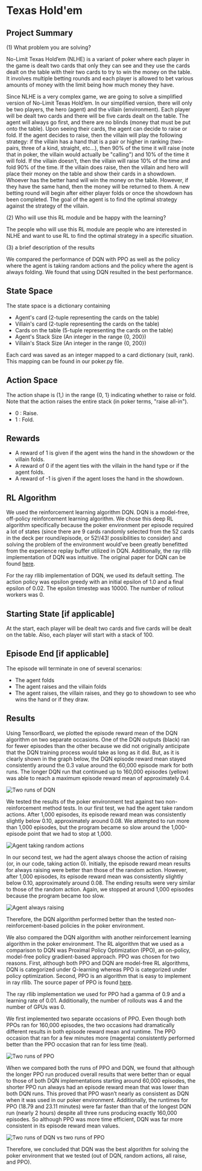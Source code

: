 # Texas Hold'em
## Project Summary
<!-- Around 200 Words -->
<!-- Cover (1) What problem you are solving, (2) Who will use this RL module and be happy with the learning, and (3) a brief description of the results -->
(1) What problem you are solving?

No-Limit Texas Hold’em (NLHE) is a variant of poker where each player in the game is dealt two cards that only they can see and they use the cards dealt on the table with their two cards to try to win the money on the table. It involves multiple betting rounds and each player is allowed to bet various amounts of money with the limit being how much money they have.

Since NLHE is a very complex game, we are going to solve a simplified version of No-Limit Texas Hold’em. In our simplified version, there will only be two players, the hero (agent) and the villain (environment). Each player will be dealt two cards and there will be five cards dealt on the table. The agent will always go first, and there are no blinds (money that must be put onto the table). Upon seeing their cards, the agent can decide to raise or fold. If the agent decides to raise, then the villain will play the following strategy: if the villain has a hand that is a pair or higher in ranking (two-pairs, three of a kind, straight, etc…), then 90% of the time it will raise (note that in poker, the villain would actually be "calling") and 10% of the time it will fold. If the villain doesn’t, then the villain will raise 10% of the time and fold 90% of the time. If the villain does raise, then the villain and hero will place their money on the table and show their cards in a showdown. Whoever has the better hand will win the money on the table. However, if they have the same hand, then the money will be returned to them. A new betting round will begin after either player folds or once the showdown has been completed. The goal of the agent is to find the optimal strategy against the strategy of the villain. 


(2) Who will use this RL module and be happy with the learning?

The people who will use this RL module are people who are interested in NLHE and want to use RL to find the optimal strategy in a specific situation. 

(3) a brief description of the results

We compared the performance of DQN with PPO as well as the policy where the agent is taking random actions and the policy where the agent is always folding. We found that using DQN resulted in the best performance. 


## State Space
<!-- See the Cart Pole Env example https://gymnasium.farama.org/environments/classic_control/cart_pole/ -->
The state space is a dictionary containing 
- Agent's card (2-tuple representing the cards on the table)
- Villain's card (2-tuple representing the cards on the table)
- Cards on the table (5-tuple representing the cards on the table)
- Agent's Stack Size (An integer in the range {0, 200}) 
- Villain's Stack Size (An integer in the range {0, 200})

Each card was saved as an integer mapped to a card dictionary (suit, rank).  This mapping can be found in our poker.py file.

## Action Space
<!-- See the Cart Pole Env example https://gymnasium.farama.org/environments/classic_control/cart_pole/ -->
The action shape is (1,) in the range {0, 1} indicating whether to raise or fold. Note that the action raises the entire stack (in poker terms, "raise all-in"). 
- 0 : Raise.
- 1 : Fold.
## Rewards
<!-- See the Cart Pole Env example https://gymnasium.farama.org/environments/classic_control/cart_pole/ -->
- A reward of 1 is given if the agent wins the hand in the showdown or the villain folds.
- A reward of 0 if the agent ties with the villain in the hand type or if the agent folds.
- A reward of -1 is given if the agent loses the hand in the showdown.

## RL Algorithm 
We used the reinforcement learning algorithm DQN. DQN is a model-free, off-policy reinforcement learning algorithm. We chose this deep RL algorithm specifically because the poker environment per episode required a lot of states (since there are 9 cards randomly selected from the 52 cards in the deck per round/episode, or 52!/43! possibilities to consider) and solving the problem of the environment would've been greatly benefitted from the experience replay buffer utilized in DQN.  Additionally, the ray rllib implementation of DQN was intuitive.   The original paper for DQN can be found [here](https://arxiv.org/pdf/1312.5602.pdf). 

For the ray rllib implementation of DQN, we used its default setting. The action policy was epsilon greedy with an initial epsilon of 1.0 and a final epsilon of 0.02. The epsilon timestep was 10000. The number of rollout workers was 0. 

## Starting State [if applicable]
<!-- See the Cart Pole Env example https://gymnasium.farama.org/environments/classic_control/cart_pole/ -->
At the start, each player will be dealt two cards and five cards will be dealt on the table. Also, each player will start with a stack of 100. 

## Episode End [if applicable]
<!-- See the Cart Pole Env example https://gymnasium.farama.org/environments/classic_control/cart_pole/ -->
The episode will terminate in one of several scenarios: 
- The agent folds
- The agent raises and the villain folds
- The agent raises, the villain raises, and they go to showdown to see who wins the hand or if they draw.  

## Results
Using TensorBoard, we plotted the episode reward mean of the DQN algorithm on two separate occasions.  One of the DQN outputs (black) ran for fewer episodes than the other because we did not originally anticipate that the DQN training process would take as long as it did.  But, as it is clearly shown in the graph below, the DQN episode reward mean stayed consistently around the 0.3 value around the 60,000 episode mark for both runs. The longer DQN run that continued up to 160,000 episodes (yellow) was able to reach a maximum episode reward mean of approximately 0.4.

![Two runs of DQN](/images/Two_runs_of_DQN.png)

We tested the results of the poker environment test against two non-reinforcement method tests.  In our first test, we had the agent take random actions.  After 1,000 episodes, its episode reward mean was consistently slightly below 0.10, approximately around 0.08. We attempted to run more than 1,000 episodes, but the program became so slow around the 1,000-episode point that we had to stop at 1,000.

![Agent taking random actions](/images/Agent_Taking_Random_Actions2.png)

In our second test, we had the agent always choose the action of raising (or, in our code, taking action 0). Initially, the episode reward mean results for always raising were better than those of the random action.  However, after 1,000 episodes, its episode reward mean was consistently slightly below 0.10, approximately around 0.08.  The ending results were very similar to those of the random action. Again, we stopped at around 1,000 episodes because the program became too slow.

![Agent always raising](/images/Agent_Always_Raising2.png)

Therefore, the DQN algorithm performed better than the tested non-reinforcement-based policies in the poker environment.  

We also compared the DQN algorithm with another reinforcement learning algorithm in the poker environment.  The RL algorithm that we used as a comparison to DQN was Proximal Policy Optimization (PPO), an on-policy, model-free policy gradient-based approach.  PPO was chosen for two reasons.  First, although both PPO and DQN are model-free RL algorithms, DQN is categorized under Q-learning whereas PPO is categorized under policy optimization.  Second, PPO is an algorithm that is easy to implement in ray rllib.  The source paper of PPO is found [here](https://arxiv.org/pdf/1707.06347.pdf).  

The ray rllib implementation we used for PPO had a gamma of 0.9 and a learning rate of 0.01.  Additionally, the number of rollouts was 4 and the number of GPUs was 0.

We first implemented two separate occasions of PPO.  Even though both PPOs ran for 160,000 episodes, the two occasions had dramatically different results in both episode reward mean and runtime.  The PPO occasion that ran for a few minutes more (magenta) consistently performed better than the PPO occasion that ran for less time (teal).  

![Two runs of PPO](/images/Two_runs_of_PPO.png)

When we compared both the runs of PPO and DQN, we found that although the longer PPO run produced overall results that were better than or equal to those of both DQN implementations starting around 60,000 episodes, the shorter PPO run always had an episode reward mean that was lower than both DQN runs.  This proved that PPO wasn’t nearly as consistent as DQN when it was used in our poker environment.  Additionally, the runtimes for PPO (18.79 and 23.11 minutes) were far faster than that of the longest DQN run (nearly 2 hours) despite all three runs producing exactly 160,000 episodes.  So although PPO was more time efficient, DQN was far more consistent in its episode reward mean values.

![Two runs of DQN vs two runs of PPO](/images/Two_runs_of_DQN_vs_two_runs_of_PPO.png)

Therefore, we concluded that DQN was the best algorithm for solving the poker environment that we tested (out of DQN, random actions, all raise, and PPO).
